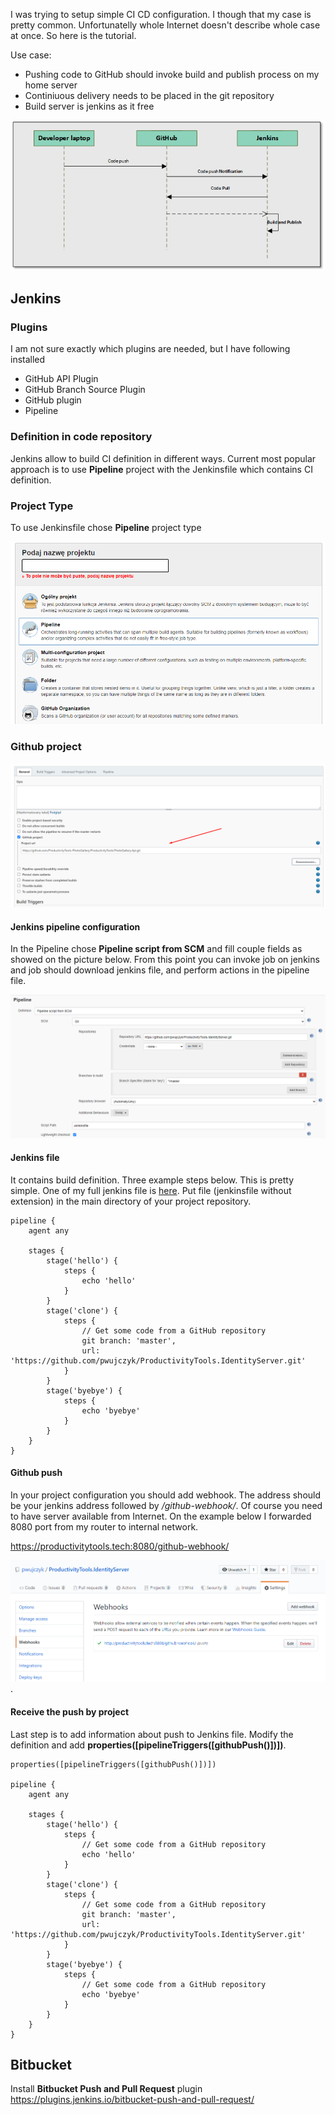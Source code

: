 I was trying to setup simple CI CD configuration. I though that my case is pretty common. Unfortunatelly whole Internet doesn't describe whole case at once. So here is the tutorial.

Use case:
- Pushing code to GitHub should invoke build and publish process on my home server
- Continiuous delivery needs to be placed in the git repository
- Build server is jenkins as it free

![UseCase](Images/Flow.png)

## Jenkins

### Plugins
I am not sure exactly which plugins are needed, but I have following installed
- GitHub API Plugin
- GitHub Branch Source Plugin
- GitHub plugin
- Pipeline

### Definition in code repository
Jenkins allow to build CI definition in different ways. Current most popular approach is to use **Pipeline** project with the Jenkinsfile which contains CI definition.

### Project Type 
To use Jenkinsfile chose **Pipeline** project type

![Pipeline script from SCM](Images/PipelineType.png)

### Github project
![](Images/2022-12-21-10-17-18.png)


#### Jenkins pipeline configuration

In the Pipeline chose **Pipeline script from SCM** and fill couple fields as showed on the picture below. From this point you can invoke job on jenkins and job should download jenkins file, and perform actions in the pipeline file.

![Pipeline script from SCM](Images/PipelineFromSCM.png)


#### Jenkins file
It contains build definition. Three example steps below. This is pretty simple. One of my full jenkins file is [here](https://github.com/pwujczyk/ProductivityTools.IdentityServer/blob/master/Jenkinsfile). Put file (jenkinsfile without extension) in the main directory of your project repository.

```
pipeline {
    agent any

    stages {
        stage('hello') {
            steps {
                echo 'hello'
            }
        }
        stage('clone') {
            steps {
                // Get some code from a GitHub repository
                git branch: 'master',
                url: 'https://github.com/pwujczyk/ProductivityTools.IdentityServer.git'
            }
        }
        stage('byebye') {
            steps {
                echo 'byebye'
            }
        }
    }
}

```

#### Github push

In your project configuration you should add webhook. The address should be your jenkins address followed by */github-webhook/*. Of course you need to have server available from Internet. On the example below I forwarded 8080 port from my router to internal network. 

https://productivitytools.tech:8080/github-webhook/

![Webhook](Images/webhook.png).

#### Receive the push by project

Last step is to add information about push to Jenkins file. Modify the definition and add **properties([pipelineTriggers([githubPush()])])**. 

```
properties([pipelineTriggers([githubPush()])])

pipeline {
    agent any

    stages {
        stage('hello') {
            steps {
                // Get some code from a GitHub repository
                echo 'hello'
            }
        }
        stage('clone') {
            steps {
                // Get some code from a GitHub repository
                git branch: 'master',
                url: 'https://github.com/pwujczyk/ProductivityTools.IdentityServer.git'
            }
        }
        stage('byebye') {
            steps {
                // Get some code from a GitHub repository
                echo 'byebye'
            }
        }
    }
}

```


## Bitbucket

Install **Bitbucket Push and Pull Request** plugin https://plugins.jenkins.io/bitbucket-push-and-pull-request/